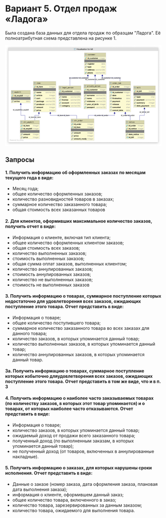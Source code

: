 # Вариант 5. Отдел продаж «Ладога»

Была создана база данных для отдела продаж по образцам "Ладога".
Её полноатрибутная схема представлена на рисунке 1.

![](/images/fa_datagrip.png)

## Запросы

#### 1. Получить информацию об оформленных заказах по месяцам текущего года в виде:

- Месяц года;
- общее количество оформленных заказов;
- количество разновидностей товаров в заказах;
- суммарное количество заказанного товара;
- общая стоимость всех заказанных товаров

#### 2. Для клиентов, оформивших максимальное количество заказов, получить отчет в виде:

- Информация о клиенте, включая тип клиента;
- общее количество оформленных клиентом заказов;
- общая стоимость всех заказов;
- количество выполненных заказов;
- стоимость выполненных заказов;
- общая сумма оплат заказов, выполненных клиентом;
- количество аннулированных заказов;
- стоимость аннулированных заказов;
- количество не выполненных заказов;
- стоимость не выполненных заказов

#### 3. Получить информацию о товарах, суммарное поступление которых недостаточно для удовлетворения всех заказов, ожидающих поступление этого товара. Отчет представить в виде:

- Информация о товаре;
- общее количество поступившего товара;
- суммарное количество заказанного товара во всех заказах для данного товара;
- количество заказов, в которых упоминается данный товар;
- количество выполненных заказов, в которых упоминается данный товар;
- количество аннулированных заказов, в которых упоминается данный товар.

#### 3а. Получить информацию о товарах, суммарное поступление которых избыточно дляудовлетворения всех заказов, ожидающих поступление этого товара. Отчет представить в том же виде, что и в п. 3

#### 4. Получить информацию о наиболее часто заказываемых товарах (по количеству заказов, в которых этот товар упоминается) и о товарах, от которых наиболее часто отказываются. Отчет представить в виде:

- Информация о товаре;
- количество заказов, в которых упоминается данный товар;
- ожидаемый доход от продажи всего заказанного товара;
- полученный доход (по выполненным заказам, в которых упоминается данный товар);
- не полученный доход (от товаров, включенных в аннулированные накладные).

#### 5. Получить информацию о заказах, для которых нарушены сроки исполнения. Отчет представить в виде:

- Данные о заказе (номер заказа, дата оформления заказа, плановая дата выполнения заказа);
- информация о клиенте, оформившем данный заказ;
- общее количество товара, включенного в заказ;
- количество товара, зарезервированных за данным заказом;
- количество товара, ожидаемого для выполнения товара.
